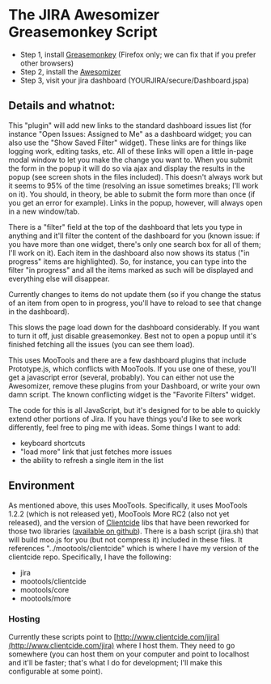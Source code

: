 # The JIRA Awesomizer Greasemonkey Script

* Step 1, install [Greasemonkey](https://addons.mozilla.org/en-US/firefox/addon/748) (Firefox only; we can fix that if you prefer other browsers)
* Step 2, install the [Awesomizer](http://www.clientcide.com/jira/gm.user.js)
* Step 3, visit your jira dashboard (YOURJIRA/secure/Dashboard.jspa)

## Details and whatnot:

This "plugin" will add new links to the standard dashboard issues list (for instance "Open Issues: Assigned to Me" as a dashboard widget; you can also use the "Show Saved Filter" widget). These links are for things like logging work, editing tasks, etc. All of these links will open a little in-page modal window to let you make the change you want to. When you submit the form in the popup it will do so via ajax and display the results in the popup (see screen shots in the files included). This doesn't always work but it seems to 95% of the time (resolving an issue sometimes breaks; I'll work on it). You should, in theory, be able to submit the form more than once (if you get an error for example). Links in the popup, however, will always open in a new window/tab.

There is a "filter" field at the top of the dashboard that lets you type in anything and it'll filter the content of the dashboard for you (known issue: if you have more than one widget, there's only one search box for all of them; I'll work on it). Each item in the dashboard also now shows its status ("in progress" items are highlighted). So, for instance, you can type into the filter "in progress" and all the items marked as such will be displayed and everything else will disappear.

Currently changes to items do not update them (so if you change the status of an item from open to in progress, you'll have to reload to see that change in the dashboard).

This slows the page load down for the dashboard considerably. If you want to turn it off, just disable greasemonkey. Best not to open a popup until it's finished fetching all the issues (you can see them load).

This uses MooTools and there are a few dashboard plugins that include Prototype.js, which conflicts with MooTools. If you use one of these, you'll get a javascript error (several, probably). You can either not use the Awesomizer, remove these plugins from your Dashboard, or write your own damn script. The known conflicting widget is the "Favorite Filters" widget.

The code for this is all JavaScript, but it's designed for to be able to quickly extend other portions of Jira. If you have things you'd like to see work differently, feel free to ping me with ideas. Some things I want to add:

* keyboard shortcuts
* "load more" link that just fetches more issues
* the ability to refresh a single item in the list

## Environment

As mentioned above, this uses MooTools. Specifically, it uses MooTools 1.2.2 (which is not released yet), MooTools More RC2 (also not yet released), and the version of [Clientcide](http://www.clientcide,com) libs that have been reworked for those two libraries ([available on github](http://github.com/anutron/clientcide/tree/master)). There is a bash script (jira.sh) that will build moo.js for you (but not compress it) included in these files. It references "../mootools/clientcide" which is where I have my version of the clientcide repo. Specifically, I have the following:

* jira
* mootools/clientcide
* mootools/core
* mootools/more

### Hosting

Currently these scripts point to [http://www.clientcide.com/jira](http://www.clientcide.com/jira) where I host them. They need to go somewhere (you can host them on your computer and point to localhost and it'll be faster; that's what I do for development; I'll make this configurable at some point).